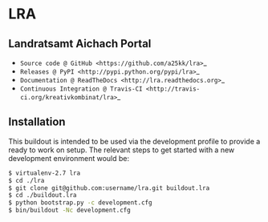 # LRA

## Landratsamt Aichach Portal

* `Source code @ GitHub <https://github.com/a25kk/lra>`_
* `Releases @ PyPI <http://pypi.python.org/pypi/lra>`_
* `Documentation @ ReadTheDocs <http://lra.readthedocs.org>`_
* `Continuous Integration @ Travis-CI <http://travis-ci.org/kreativkombinat/lra>`_


## Installation

This buildout is intended to be used via the development profile to provide
a ready to work on setup. The relevant steps to get started with a new
development environment would be:

``` bash
$ virtualenv-2.7 lra
$ cd ./lra
$ git clone git@github.com:username/lra.git buildout.lra
$ cd ./buildout.lra
$ python bootstrap.py -c development.cfg
$ bin/buildout -Nc development.cfg
```
